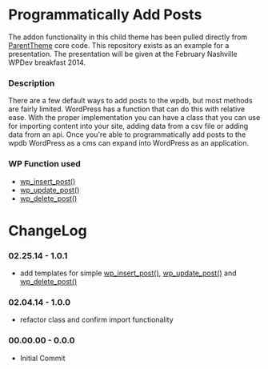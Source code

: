 Programmatically Add Posts
=========================

The addon functionality in this child theme has been pulled directly from [ParentTheme](https://github.com/vc27/ParentTheme/tree/master/includes/classes/CreatePosts) core code. This repository exists as an example for a presentation. The presentation will be given at the February Nashville WPDev breakfast 2014.

### Description
There are a few default ways to add posts to the wpdb, but most methods are fairly limited. WordPress has a function that can do this with relative ease. With the proper implementation you can have a class that you can use for importing content into your site, adding data from a csv file or adding data from an api. Once you're able to programmatically add posts to the wpdb WordPress as a cms can expand into WordPress as an application.

### WP Function used
- [wp_insert_post()](https://codex.wordpress.org/Function_Reference/wp_insert_post)
- [wp_update_post()](https://codex.wordpress.org/Function_Reference/wp_update_post)
- [wp_delete_post()](https://codex.wordpress.org/Function_Reference/wp_delete_post)

ChangeLog
====================

### 02.25.14 - 1.0.1
- add templates for simple [wp_insert_post()](https://codex.wordpress.org/Function_Reference/wp_insert_post), [wp_update_post()](https://codex.wordpress.org/Function_Reference/wp_update_post) and [wp_delete_post()](https://codex.wordpress.org/Function_Reference/wp_delete_post)

### 02.04.14 - 1.0.0
- refactor class and confirm import functionality

### 00.00.00 - 0.0.0
- Initial Commit
